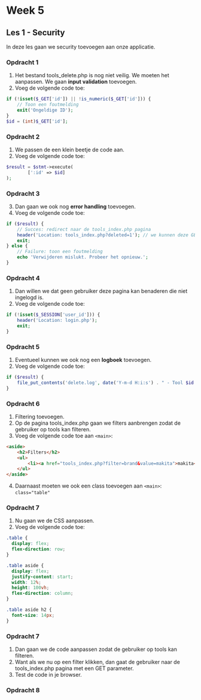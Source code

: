 # Week 5

## Les 1 - Security

In deze les gaan we security toevoegen aan onze applicatie.

### Opdracht 1

1. Het bestand tools_delete.php is nog niet veilig. We moeten het aanpassen. We gaan __input validation__ toevoegen.
2. Voeg de volgende code toe:
```php
if (!isset($_GET['id']) || !is_numeric($_GET['id'])) {
    // Toon een foutmelding
    exit('Ongeldige ID');
}
$id = (int)$_GET['id'];
```

### Opdracht 2

1. We passen de een klein beetje de code aan.
2. Voeg de volgende code toe:
```php
$result = $stmt->execute(
        [':id' => $id]
);
```

### Opdracht 3
3. Dan gaan we ook nog __error handling__ toevoegen.
4. Voeg de volgende code toe:
```php
if ($result) {
    // Succes: redirect naar de tools_index.php pagina
    header('Location: tools_index.php?deleted=1'); // we kunnen deze GET parameter gebruiken om een succes bericht te tonen
    exit;
} else {
    // Failure: toon een foutmelding
    echo 'Verwijderen mislukt. Probeer het opnieuw.';
}
```

### Opdracht 4

1. Dan willen we dat geen gebruiker deze pagina kan benaderen die niet ingelogd is.
2. Voeg de volgende code toe:
```php
if (!isset($_SESSION['user_id'])) {
    header('Location: login.php');
    exit;
}
```

### Opdracht 5

1. Eventueel kunnen we ook nog een __logboek__ toevoegen.
2. Voeg de volgende code toe:
```php
if ($result) {
    file_put_contents('delete.log', date('Y-m-d H:i:s') . " - Tool $id deleted by user {$_SESSION['user_id']}\n", FILE_APPEND);
}
```

### Opdracht 6

1. Filtering toevoegen.
2. Op de pagina tools_index.php gaan we filters aanbrengen zodat de gebruiker op tools kan filteren.
3. Voeg de volgende code toe aan `<main>`:
```html
<aside>
    <h2>Filters</h2>
    <ul>
        <li><a href="tools_index.php?filter=brand&value=makita">makita</a></li>
    </ul>
</aside>
```
4. Daarnaast moeten we ook een class toevoegen aan `<main>`: `class="table"`

### Opdracht 7

1. Nu gaan we de CSS aanpassen.
2. Voeg de volgende code toe:
```css
.table {
  display: flex;
  flex-direction: row;
}

.table aside {
  display: flex;
  justify-content: start;
  width: 12%;
  height: 100vh;
  flex-direction: column;
}

.table aside h2 {
  font-size: 14px;
}

```

### Opdracht 7

1. Dan gaan we de code aanpassen zodat de gebruiker op tools kan filteren.
2. Want als we nu op een filter klikken, dan gaat de gebruiker naar de tools_index.php pagina met een GET parameter.
3. Test de code in je browser.

### Opdracht 8